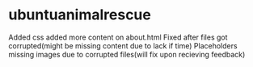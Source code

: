 # ubuntuanimalrescue
 Added css
 added more content on about.html
 Fixed after files got corrupted(might be missing content due to lack if time)
 Placeholders missing images due to corrupted files(will fix upon recieving feedback)
 
